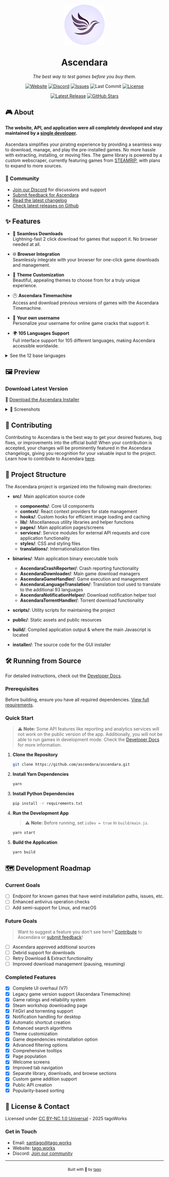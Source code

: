 <div align="center">
    <img align="center" width="128" height="128" src="./public/icon.png" alt="Ascendara Logo">
    <h1>Ascendara</h1>
    <p><em>The best way to test games before you buy them.</em></p>
    <p>
        <a href="https://ascendara.app"><img src="https://img.shields.io/badge/website-ascendara.app-blue" alt="Website"></a>
        <a href="https://discord.gg/ap6W3xMTKW"><img src="https://img.shields.io/discord/939249162887766139?color=7289da&label=discord&logo=discord&logoColor=white" alt="Discord"></a>
        <a href="https://github.com/tagoWorks/ascendara/issues"><img src="https://img.shields.io/github/issues-raw/tagoWorks/ascendara" alt="Issues"></a>
        <img src="https://img.shields.io/github/last-commit/tagoWorks/ascendara" alt="Last Commit">
        <a href="./LICENSE"><img src="https://img.shields.io/badge/license-CC%20BY--NC%201.0-green" alt="License"></a>
    </p>
    <p>
        <a href="https://github.com/tagoWorks/ascendara/releases/latest"><img src="https://img.shields.io/github/v/release/tagoWorks/ascendara?include_prereleases&label=latest%20release" alt="Latest Release"></a>
        <a href="https://github.com/tagoWorks/ascendara/stargazers"><img src="https://img.shields.io/github/stars/tagoWorks/ascendara?style=social" alt="GitHub Stars"></a>
    </p>
</div>

## 🎮 About

#### The website, API, and application were all completely developed and stay maintained by a [single developer](https://tago.works).

Ascendara simplifies your pirating experience by providing a seamless way to download, manage, and play the pre-installed games. No more hassle with extracting, installing, or moving files. The game library is powered by a custom webscraper, currently featuring games from [STEAMRIP](https://steamrip.com/), with plans to expand to more sources.

### 👥 Community

- [Join our Discord](https://discord.gg/ascendara) for discussions and support
- [Submit feedback for Ascendara](https://ascendara.app/feedback)
- [Read the latest changelog](https://ascendara.app/changelog)
- [Check latest releases on Github](https://github.com/tagoWorks/ascendara/releases)

## ✨ Features

- 🚀 **Seamless Downloads**  
  Lightning-fast 2 click download for games that support it. No browser needed at all.

- 🌐 **Browser Integration**  
  Seamlessly integrate with your browser for one-click game downloads and management.

- 🎨 **Theme Customization**  
  Beautiful, appealing themes to choose from for a truly unique experience.

- 🕑 **Ascendara Timemachine**  
  Access and download previous versions of games with the Ascendara Timemachine.

- 👤 **Your own username**  
  Personalize your username for online game cracks that support it.

- 🌍 **105 Languages Support**  
 Full interface support for 105 different languages, making Ascendara accessible worldwide.
<details>
<summary>See the 12 base languages</summary>

These languages come with the app by default:

- English
- Spanish
- French
- German
- Italian
- Chinese
- Arabic
- Hindi
- Bengali
- Portuguese
- Russian
- Japanese

<details>
<summary>Want to see the full list?</summary>

- Afrikaans
- Albanian
- Amharic
- Armenian
- Azerbaijani
- Basque
- Belarusian
- Bulgarian
- Bosnian
- Catalan
- Cebuano
- Chichewa
- Chinese (Traditional)
- Corsican
- Croatian
- Czech
- Danish
- Dutch
- Esperanto
- Estonian
- Filipino
- Finnish
- Frisian
- Galician
- Georgian
- Greek
- Gujarati
- Hausa
- Hawaiian
- Hebrew
- Hmong
- Hungarian
- Icelandic
- Igbo
- Indonesian
- Irish
- Javanese
- Kannada
- Kazakh
- Khmer
- Korean
- Kurdish
- Kyrgyz
- Lao
- Latin
- Latvian
- Lithuanian
- Luxembourgish
- Macedonian
- Malagasy
- Malay
- Malayalam
- Maltese
- Maori
- Marathi
- Mongolian
- Myanmar (Burmese)
- Nepali
- Norwegian
- Pashto
- Persian
- Polish
- Punjabi
- Romanian
- Samoan
- Scottish Gaelic
- Serbian
- Sesotho
- Shona
- Sindhi
- Sinhala
- Slovak
- Slovenian
- Somali
- Sundanese
- Swedish
- Swahili
- Tajik
- Tamil
- Telugu
- Thai
- Turkish
- Ukrainian
- Urdu
- Uzbek
- Vietnamese
- Welsh
- Xhosa
- Yiddish
- Yoruba
- Zulu

</details>

</details>

## 🖼️ Preview

### Download Latest Version

🚀 [Download the Ascendara Installer](https://ascendara.app/)

<details>
<summary>📸 Screenshots</summary>

### Home Page

![Home Page](./readme/home.png)

### Search Page

![Search Page](./readme/search.png)

### Library Page

![Library Page](./readme/library.png)

### Downloads Page

![Downloads Page](./readme/downloads.png)

</details>

## 🤝 Contributing

Contributing to Ascendara is the best way to get your desired features, bug fixes, or improvements into the official build! When your contribution is accepted, your changes will be prominently featured in the Ascendara changelogs, giving you recognition for your valuable input to the project. Learn how to contribute to Ascendara [here](https://ascendara.app/docs/getting-started/contributing).

## 📂 Project Structure

The Ascendara project is organized into the following main directories:

- **src/**: Main application source code

  - **components/**: Core UI components
  - **context/**: React context providers for state management
  - **hooks/**: Custom hooks for efficient image loading and caching
  - **lib/**: Miscellaneous utility libraries and helper functions
  - **pages/**: Main application pages/screens
  - **services/**: Service modules for external API requests and core application functionality
  - **styles/**: CSS and styling files
  - **translations/**: Internationalization files

- **binaries/**: Main application binary executable tools

  - **AscendaraCrashReporter/**: Crash reporting functionality
  - **AscendaraDownloader/**: Main game download managers
  - **AscendaraGameHandler/**: Game execution and management
  - **AscendaraLanguageTranslation/**: Translation tool used to translate to the additional 93 languages
  - **AscendaraNotificationHelper/**: Download notification helper tool
  - **AscendaraTorrentHandler/**: Torrent download functionality

- **scripts/**: Utility scripts for maintaining the project
- **public/**: Static assets and public resources
- **build/**: Compiled application output & where the main Javascript is located
- **installer/**: The source code for the GUI installer

## 🛠️ Running from Source

For detailed instructions, check out the [Developer Docs](https://ascendara.app/docs/developer/build-from-source).

### Prerequisites

Before building, ensure you have all required dependencies. [View full requirements](https://ascendara.app/docs/developer/build-from-source#prerequisites).

### Quick Start

> ⚠️ **Note:** Some API features like reporting and analytics services will not work on the public version of the app. Additionally, you will not be able to run games in development mode. Check the [Developer Docs](https://ascendara.app/docs/developer/build-from-source#important-limitations) for more information.

1. **Clone the Repository**

   ```sh
   git clone https://github.com/ascendara/ascendara.git
   ```

2. **Install Yarn Dependencies**

   ```sh
   yarn
   ```

3. **Install Python Dependencies**

   ```sh
   pip install -r requirements.txt
   ```

4. **Run the Development App**

   > ⚠️ **Note:** Before running, set `isDev = true` in `build/main.js`.

   ```sh
   yarn start
   ```

5. **Build the Application**

   ```sh
   yarn build
   ```

## 🗺️ Development Roadmap

### Current Goals

- [ ] Endpoint for known games that have weird installation paths, issues, etc.
- [ ] Enhanced antivirus operation checks
- [ ] Add semi-support for Linux, and macOS

### Future Goals

> Want to suggest a feature you don't see here? [Contribute](https://ascendara.app/docs/getting-started/contributing) to Ascendara or [submit feedback](https://ascendara.app/feedback)!

- [ ] Ascendara approved additional sources
- [ ] Debrid support for downloads
- [ ] Retry Download & Extract functionality
- [ ] Improved download management (pausing, resuming)

### Completed Features

- [x] Complete UI overhaul (V7)
- [x] Legacy game version support (Ascendara Timemachine)
- [x] Game ratings and reliability system
- [x] Steam workshop downloading page
- [x] FitGirl and torrenting support
- [x] Notification handling for desktop
- [x] Automatic shortcut creation
- [x] Enhanced search algorithms
- [x] Theme customization
- [x] Game dependencies reinstallation option
- [x] Advanced filtering options
- [x] Comprehensive tooltips
- [x] Page population
- [x] Welcome screens
- [x] Improved tab navigation
- [x] Separate library, downloads, and browse sections
- [x] Custom game addition support
- [x] Public API creation
- [x] Popularity-based sorting

## 📝 License & Contact

Licensed under [CC BY-NC 1.0 Universal](./LICENSE) - 2025 tagoWorks

### Get in Touch

- Email: [santiago@tago.works](mailto:santiago@tago.works)
- Website: [tago.works](https://tago.works)
- Discord: [Join our community](https://ascendara.app/discord)

---

<div align="center">
    <sub>Built with 💖 by <a href="https://tago.works">tago</a></sub>
</div>
